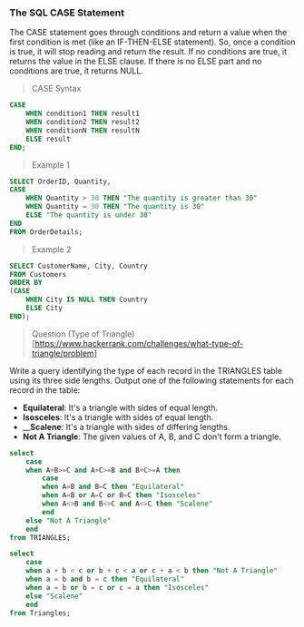 ### The SQL CASE Statement

The CASE statement goes through conditions and return a value when the first condition is met (like an IF-THEN-ELSE statement). So, once a condition is true, it will stop reading and return the result. If no conditions are true, it returns the value in the ELSE clause. If there is no ELSE part and no conditions are true, it returns NULL.  


>CASE Syntax

```sql
CASE
    WHEN condition1 THEN result1
    WHEN condition2 THEN result2
    WHEN conditionN THEN resultN
    ELSE result
END;
```

>Example 1  

```sql
SELECT OrderID, Quantity,
CASE
    WHEN Quantity > 30 THEN "The quantity is greater than 30"
    WHEN Quantity = 30 THEN "The quantity is 30"
    ELSE "The quantity is under 30"
END
FROM OrderDetails;
```

>Example 2  

```sql
SELECT CustomerName, City, Country
FROM Customers
ORDER BY
(CASE
    WHEN City IS NULL THEN Country
    ELSE City
END);
```

>Question
(Type of Triangle)[https://www.hackerrank.com/challenges/what-type-of-triangle/problem]

Write a query identifying the type of each record in the TRIANGLES table using its three side lengths. Output one of the following statements for each record in the table:

* __Equilateral__: It's a triangle with  sides of equal length.
* __Isosceles__: It's a triangle with  sides of equal length.
* ____Scalene__: It's a triangle with  sides of differing lengths.
* __Not A Triangle__: The given values of A, B, and C don't form a triangle.

```sql
select 
    case 
    when A+B>=C and A+C>=B and B+C>=A then
        case 
        when A=B and B=C then "Equilateral" 
        when A=B or A=C or B=C then "Isosceles"
        when A<>B and B<>C and A<>C then "Scalene"
        end
    else "Not A Triangle"
    end 
from TRIANGLES;
```  

```sql
select 
    case 
    when a + b < c or b + c < a or c + a < b then "Not A Triangle"
    when a = b and b = c then "Equilateral"
    when a = b or b = c or c = a then "Isosceles"
    else "Scalene" 
    end
from Triangles;  
```
